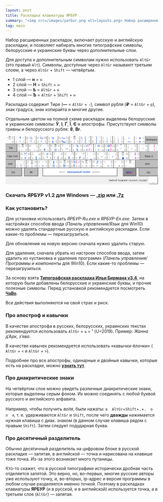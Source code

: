 ```yaml
---
layout: post
title: Раскладка клавиатуры ЯРБУР
summary: "<img src=/images/yarbur.png alt=layouts.png> Набор расширенных раскладок, включает русскую и английскую раскладки, и позволяет набирать многие типографские символы, белорусские и украинские буквы через правый <code>Alt</code>,"
tag: main
---
```


Набор расширенных раскладок, включает русскую и английскую раскладки, и позволяет набирать многие типографские символы, белорусские и украинские буквы через дополнительные слои.

Для доступа к дополнительным символам нужно использовать `AltGr` (это правый `Alt`). Символы, доступные через `AltGr` называют третьим слоем, а через `AltGr` + `Shift` — четвёртым. 

* 1 слой — **н** = `н`
* 2 слой — **Н** = `Shift` + `н`
* 3 слой — **ѣ** = `AltGr` + `н`
* 4 слой — **Ѣ** = `AltGr` + `Shift` + `н` 

Раскладка содержит Тире (**—** = `AltGr` + `-`), символ рубля (**₽** = `AltGr` + `р`),  знак градуса, знак копирайта и многие другие.

Отдельным цветом на полной схеме раскладок выделены белорусские и украинские символы: **Ў**, **І**, **Ґ**, **Ї**, **Є** и апострофы. Присутствуют символы гривны и белорусского рубля: 
**₴**, **Br**. 

![layouts.png](/images/yarbur.png)
<!--more-->
### Скачать ЯРБУР v1.2 для Windows — **[.zip](https://github.com/yalov/yarbur-keyboard-layouts/releases/download/1.2/Yarbur_v1.2.zip)** или **[.7z](https://github.com/yalov/yarbur-keyboard-layouts/releases/download/1.2/Yarbur_v1.2.7z)** 

### Как установить?
Для установки использовать *ЯРБУР-Ru.exe* и *ЯРБУР-En.exe*. Затем в настройках способов ввода (*Панель управления/Язык* для Win10) можно удалять стандартные русскую и английскую раскладки. Если какие-то проблемы — перезагрузиться.

Для обновления на новую версию сначала нужно удалить старую. 

Для удаления, сначала убрать из настроек способов ввода, затем удалить из «установка и удаление программ» (*Панель управления/Программы и компоненты* для Win10). Если какие-то проблемы — перезагрузиться.

За основу взята [**Типографская раскладка Ильи Бирмана v3.4**](http://ilyabirman.ru/projects/typography-layout/), на которую были добавлены белорусские и украинские буквы, и прочие полезные символы. Перед установкой рекомендуется посмотреть [**ЧаВо**](http://ilyabirman.ru/projects/typography-layout/faq/).

Все действия выполняются на свой страх и риск.


### Про апостроф и кавычки

В качестве апострофа в русских, белорусских, украинских текстах рекомендуется использовать  `AltGr` + `ъ` = **’** (U+2019). Пример: *Жанна д’Арк*, *з’ява*.

В качестве кавычек рекомендуется использовать «кавычки-ёлочки» ( `AltGr` + `<` и `AltGr` + `>`).

Подробнее про все апострофы, одинарные и двойные кавычки, которые есть на раскладке, можно [**узнать тут**](quotation_mark).


### Про диакритические знаки

На четвёртом слое можно увидеть различные диакритические знаки, которые выделены серым фоном. Их можно соединять с любой буквой русского и английского алфавита. 

Например, чтобы получить *во́ля*, были  нажаты: `в`　`AltGr`+`Shift`+`.`+`.`　`о`　`л`　`я`, т. е. удерживаются  `AltGr` и `Shift`, после чего **дважды** нажимается нужная клавиша с диак. знаком (в данном случае клавиша рядом с правым `Shift`). Затем следует подударная буква.

### Про десятичный разделитель
Обычно десятичный разделитель на цифровом блоке в русской раскладке — запятая, в английской — точка и нарисована на клавише тоже точка. Из-за этого возникает много путаницы. 

Кто-то скажет, что в русской типографике исторически дробная часть отделяется запятой. Это верно, но, во-первых, многие русские авторы уже используют точку, и, во-вторых, ip-адрес и версия программы в любом случае разделяется именно точкой. Поэтому в раскладках клавиатуры **ЯРБУР** (и в русской, и в английской) используется точка, а в третьем слое (`AltGr`) — запятая.
